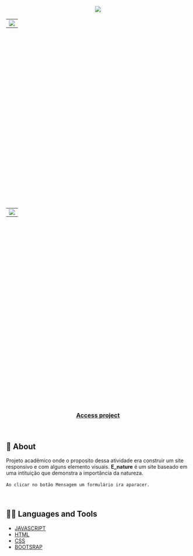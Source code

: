 <h1 align="center">
    <img src="https://i.ibb.co/YTkYz4g/Logo-E-nature.png">
</h1>

<div align="center" >
    <table height="500">
       <tbody>
            <tr>
                <td>
                    <img src="https://i.ibb.co/vqNNPT4/E-nature-Desktop.png"></a>
                </td>
            </tr>
       </tbody>
    </table>
    <table height="500">
       </tbody>
           <tbody>
            <tr>
                <td>
                    <img src="https://i.ibb.co/XsmNLGc/E-nature-mobile.png"></a>
                </td>
            </tr>
       </tbody>
    </table>
</div>

<br>

<h3 align="center"> 
  
  [Access project](https://enature.netlify.app/) 
</h3><br>

## 📢 About

Projeto acadêmico onde o proposito dessa atividade era construir um site responsivo e com alguns elemento visuais. **E_nature** é um site baseado em uma intituição que demonstra a importância da natureza.<br><br> 
`Ao clicar no botão Mensagem um formulário ira aparacer.`

<br>

## 👨‍💻 Languages and Tools

-   [JAVASCRIPT](https://developer.mozilla.org/pt-BR/docs/Web/JavaScript)
-   [HTML](https://developer.mozilla.org/pt-BR/docs/Web/HTML)
-   [CSS](https://developer.mozilla.org/pt-BR/docs/Web/CSS)
-   [BOOTSRAP](https://getbootstrap.com.br/docs/4.1/getting-started/introduction/)